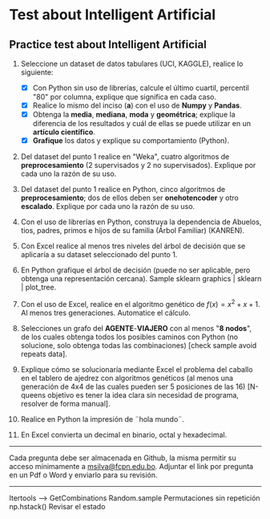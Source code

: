# Test about Intelligent Artificial

## Practice test about Intelligent Artificial

1. Seleccione un dataset de datos tabulares (UCI, KAGGLE), realice lo siguiente:

   - [x] Con Python sin uso de librerías, calcule el último cuartil, percentil "80" por columna, explique que significa en cada caso.
   - [x] Realice lo mismo del inciso (**a**) con el uso de **Numpy** y **Pandas**.
   - [x] Obtenga la **media**, **mediana**, **moda** y **geométrica**; explique la diferencia de los resultados y cuál de ellas se puede utilizar en un **artículo científico**.
   - [x] **Grafique** los datos y explique su comportamiento (Python).

2. Del dataset del punto 1 realice en "Weka", cuatro algoritmos de **preprocesamiento** (2 supervisados y 2 no supervisados). Explique por cada uno la razón de su uso.
3. Del dataset del punto 1 realice en Python, cinco algoritmos de **preprocesamiento**; dos de ellos deben ser **onehotencoder** y otro **escalado**. Explique por cada uno la razón de su uso.
4. Con el uso de librerías en Python, construya la dependencia de Abuelos, tios, padres, primos e hijos de su familia (Árbol Familiar) (KANREN).
5. Con Excel realice al menos tres niveles del árbol de decisión que se aplicaría a su dataset seleccionado del punto 1.
6. En Python grafique el árbol de decisión (puede no ser aplicable, pero obtenga una representación cercana). Sample sklearn graphics | sklearn | plot_tree.
7. Con el uso de Excel, realice en el algoritmo genético de $`f(x)=x^2+x+1`$. Al menos tres generaciones. Automatice el cálculo.
8. Selecciones un grafo del **AGENTE**-**VIAJERO** con al menos "**8 nodos**", de los cuales obtenga todos los posibles caminos con Python (no solucione, solo obtenga todas las combinaciones) [check sample avoid repeats data].
9. Explique cómo se solucionaría mediante Excel el problema del caballo en el tablero de ajedrez con algoritmos genéticos (al menos una generación de 4x4 de las cuales pueden ser 5 posiciones de las 16) [N-queens objetivo es tener la idea clara sin necesidad de programa, resolver de forma manual].
10. Realice en Python la impresión de ¨hola mundo¨.
11. En Excel convierta un decimal en binario, octal y hexadecimal.

---

Cada pregunta debe ser almacenada en Github, la misma permitir su acceso mínimamente a <msilva@fcpn.edu.bo>. Adjuntar el link por pregunta en un Pdf o Word y enviarlo para su revisión.

---

Itertools --> GetCombinations
Random.sample
Permutaciones sin repetición
np.hstack()
Revisar el estado
